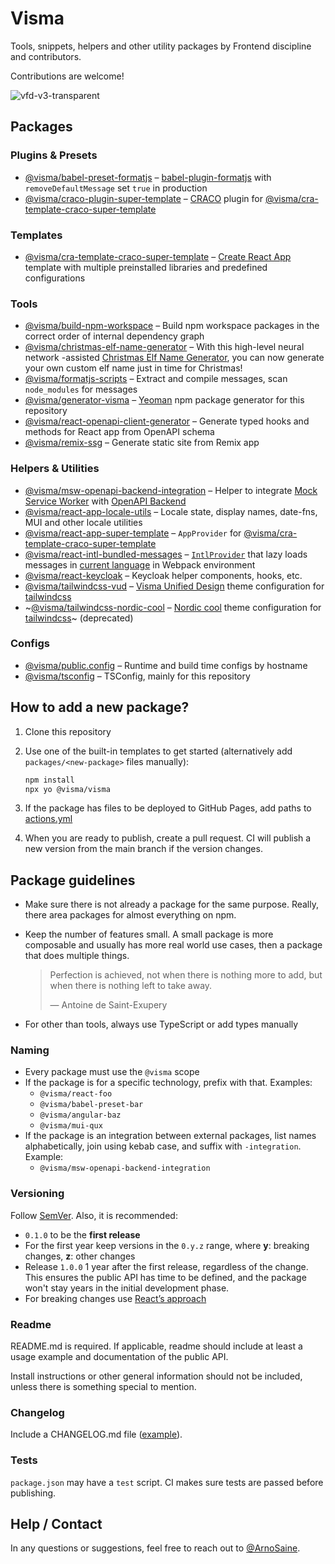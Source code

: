 # Visma

Tools, snippets, helpers and other utility packages by Frontend discipline and contributors.

Contributions are welcome!

![vfd-v3-transparent](https://user-images.githubusercontent.com/93318583/139236084-749639e8-c743-4c1b-9259-bfa26c251d00.png)

## Packages

### Plugins & Presets

- [@visma/babel-preset-formatjs](/packages/babel-preset-formatjs) – [babel-plugin-formatjs](https://formatjs.io/docs/tooling/babel-plugin/) with `removeDefaultMessage` set `true` in production
- [@visma/craco-plugin-super-template](/packages/craco-plugin-super-template) – [CRACO](https://github.com/gsoft-inc/craco) plugin for [@visma/cra-template-craco-super-template](/packages/cra-template-craco-super-template)

### Templates

- [@visma/cra-template-craco-super-template](/packages/cra-template-craco-super-template) – [Create React App](https://create-react-app.dev/) template with multiple preinstalled libraries and predefined configurations

### Tools

- [@visma/build-npm-workspace](/packages/build-npm-workspace) – Build npm workspace packages in the correct order of internal dependency graph
- [@visma/christmas-elf-name-generator](/packages/christmas-elf-name-generator) – With this high-level neural network -assisted [Christmas Elf Name Generator](https://visma-as.github.io/visma/christmas-elf-name-generator/), you can now generate your own custom elf name just in time for Christmas!
- [@visma/formatjs-scripts](/packages/formatjs-scripts) – Extract and compile messages, scan `node_modules` for messages
- [@visma/generator-visma](/packages/generator-visma) – [Yeoman](https://yeoman.io) npm package generator for this repository
- [@visma/react-openapi-client-generator](/packages/react-openapi-client-generator) – Generate typed hooks and methods for React app from OpenAPI schema
- [@visma/remix-ssg](/packages/remix-ssg) – Generate static site from Remix app

### Helpers & Utilities

- [@visma/msw-openapi-backend-integration](/packages/msw-openapi-backend-integration) – Helper to integrate [Mock Service Worker](https://mswjs.io/) with [OpenAPI Backend](https://github.com/anttiviljami/openapi-backend)
- [@visma/react-app-locale-utils](/packages/react-app-locale-utils) – Locale state, display names, date-fns, MUI and other locale utilities
- [@visma/react-app-super-template](/packages/react-app-super-template) – `AppProvider` for [@visma/cra-template-craco-super-template](/packages/cra-template-craco-super-template)
- [@visma/react-intl-bundled-messages](/packages/react-intl-bundled-messages) – [`IntlProvider`](https://formatjs.io/docs/react-intl/components/) that lazy loads messages in [current language](/packages/react-app-locale-utils#usage) in Webpack environment
- [@visma/react-keycloak](/packages/react-keycloak) – Keycloak helper components, hooks, etc.
- [@visma/tailwindcss-vud](/packages/tailwindcss-vud) – [Visma Unified Design](https://ux.visma.com/guidelines-resources/) theme configuration for [tailwindcss](https://tailwindcss.com)
- ~[@visma/tailwindcss-nordic-cool](/packages/tailwindcss-nordic-cool) – [Nordic cool](https://ux.visma.com/weblibrary/latest/) theme configuration for [tailwindcss](https://tailwindcss.com)~ (deprecated)

### Configs

- [@visma/public.config](/packages/public.config) – Runtime and build time configs by hostname
- [@visma/tsconfig](/packages/tsconfig) – TSConfig, mainly for this repository

## How to add a new package?

1. Clone this repository
2. Use one of the built-in templates to get started (alternatively add `packages/<new-package>` files manually):

   ```sh
   npm install
   npx yo @visma/visma
   ```

3. If the package has files to be deployed to GitHub Pages, add paths to [actions.yml](.github/workflows/actions.yml#L62-L64)
4. When you are ready to publish, create a pull request. CI will publish a new version from the main branch if the version changes.

## Package guidelines

- Make sure there is not already a package for the same purpose. Really, there area packages for almost everything on npm.
- Keep the number of features small. A small package is more composable and usually has more real world use cases, then a package that does multiple things.

  > Perfection is achieved, not when there is nothing more to add, but when there is nothing left to take away.
  >
  > — Antoine de Saint-Exupery

- For other than tools, always use TypeScript or add types manually

### Naming

- Every package must use the `@visma` scope
- If the package is for a specific technology, prefix with that. Examples:
  - `@visma/react-foo`
  - `@visma/babel-preset-bar`
  - `@visma/angular-baz`
  - `@visma/mui-qux`
- If the package is an integration between external packages, list names alphabetically, join using kebab case, and suffix with `-integration`. Example:
  - `@visma/msw-openapi-backend-integration`

### Versioning

Follow [SemVer](https://semver.org/). Also, it is recommended:

- `0.1.0` to be the **first release**
- For the first year keep versions in the `0.y.z` range, where **y**: breaking changes, **z**: other changes
- Release `1.0.0` 1 year after the first release, regardless of the change. This ensures the public API has time to be defined, and the package won't stay years in the initial development phase.
- For breaking changes use [React’s approach](https://reactjs.org/blog/2016/02/19/new-versioning-scheme.html#breaking-changes)

### Readme

README.md is required. If applicable, readme should include at least a usage example and documentation of the public API.

Install instructions or other general information should not be included, unless there is something special to mention.

### Changelog

Include a CHANGELOG.md file ([example](/packages/react-app-locale-utils/CHANGELOG.md)).

### Tests

`package.json` may have a `test` script. CI makes sure tests are passed before publishing.

## Help / Contact

In any questions or suggestions, feel free to reach out to [@ArnoSaine](https://github.com/ArnoSaine).
